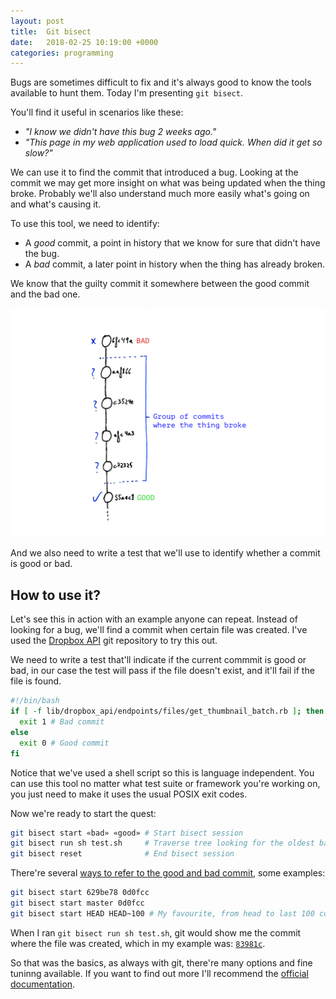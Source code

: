 ```yaml
---
layout: post
title:  Git bisect
date:   2018-02-25 10:19:00 +0000
categories: programming
---
```


Bugs are sometimes difficult to fix and it's always good to know the tools
available to hunt them. Today I'm presenting `git bisect`.

You'll find it useful in scenarios like these:

  * *"I know we didn't have this bug 2 weeks ago."*
  * *"This page in my web application used to load quick. When did it get so
    slow?"*

We can use it to find the commit that introduced a bug. Looking
at the commit we may get more insight on what was being updated when the thing
broke. Probably we'll also understand much more easily what's going on and
what's causing it.

To use this tool, we need to identify:

  * A *good* commit, a point in history that we know for sure that didn't have
    the bug.
  * A *bad* commit, a later point in history when the thing has already broken.

We know that the guilty commit it somewhere between the good commit and the
bad one.

<img src="/assets/images/commits.png" class="inline-text large-image" />

And we also need to write a test that we'll use to identify whether a commit
is good or bad.

## How to use it?

Let's see this in action with an example anyone can repeat. Instead of looking
for a bug, we'll find a commit when certain file was created. I've used
the [Dropbox API][dropbox-api] git repository to try this out.

We need to write a test that'll indicate if the current commmit is good or bad,
in our case the test will pass if the file doesn't exist, and it'll fail if
the file is found.

```sh
#!/bin/bash
if [ -f lib/dropbox_api/endpoints/files/get_thumbnail_batch.rb ]; then
  exit 1 # Bad commit
else
  exit 0 # Good commit
fi
```

Notice that we've used a shell script so this is language independent. You can
use this tool no matter what test suite or framework you're working on, you
just need to make it uses the usual POSIX exit codes.

Now we're ready to start the quest:

```sh
git bisect start «bad» «good» # Start bisect session
git bisect run sh test.sh     # Traverse tree looking for the oldest bad commit
git bisect reset              # End bisect session
```

There're several [ways to refer to the good and bad commit][revision-selection],
some examples:

```sh
git bisect start 629be78 0d0fcc
git bisect start master 0d0fcc
git bisect start HEAD HEAD~100 # My favourite, from head to last 100 commits
```

When I ran `git bisect run sh test.sh`, git would show me the commit where the
file was created, which in my example was: [`83981c`](https://github.com/Jesus/dropbox_api/commit/83981c2).

So that was the basics, as always with git, there're many options and
fine tuninng available. If you want to find out
more I'll recommend the [official documentation][git-bisect].

[dropbox-api]: https://github.com/Jesus/dropbox_api
[revision-selection]: https://git-scm.com/book/tr/v2/Git-Tools-Revision-Selection
[git-bisect]: https://git-scm.com/docs/git-bisect
